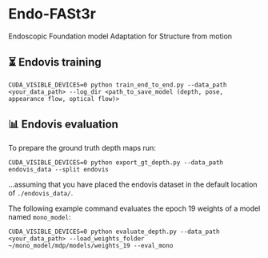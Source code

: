 # Endo-FASt3r
Endoscopic Foundation model Adaptation for Structure from motion

## ⏳ Endovis training


```shell
CUDA_VISIBLE_DEVICES=0 python train_end_to_end.py --data_path <your_data_path> --log_dir <path_to_save_model (depth, pose, appearance flow, optical flow)>
```

## 📊 Endovis evaluation

To prepare the ground truth depth maps run:
```shell
CUDA_VISIBLE_DEVICES=0 python export_gt_depth.py --data_path endovis_data --split endovis
```
...assuming that you have placed the endovis dataset in the default location of `./endovis_data/`.

The following example command evaluates the epoch 19 weights of a model named `mono_model`:
```shell
CUDA_VISIBLE_DEVICES=0 python evaluate_depth.py --data_path <your_data_path> --load_weights_folder ~/mono_model/mdp/models/weights_19 --eval_mono
```
